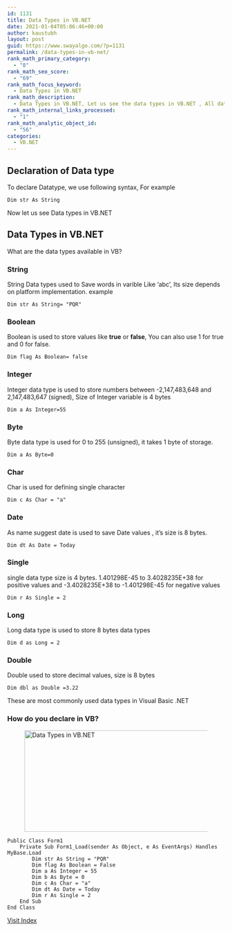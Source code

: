 ```yaml
---
id: 1131
title: Data Types in VB.NET
date: 2021-01-04T05:06:46+00:00
author: kaustubh
layout: post
guid: https://www.swayalgo.com/?p=1131
permalink: /data-types-in-vb-net/
rank_math_primary_category:
  - "8"
rank_math_seo_score:
  - "69"
rank_math_focus_keyword:
  - Data Types in VB.NET
rank_math_description:
  - Data Types in VB.NET, Let us see the data types in VB.NET , All data types covered with example , syntax also included.
rank_math_internal_links_processed:
  - "1"
rank_math_analytic_object_id:
  - "56"
categories:
  - VB.NET
---
```

## Declaration of Data type

To declare Datatype, we use following syntax, For example

<pre class="wp-block-code"><code>Dim str As String</code></pre>

Now let us see Data types in VB.NET

## Data Types in VB.NET

What are the data types available in VB?

### **String** 

String Data types used to Save words in varible Like &#8216;abc&#8217;, Its size depends on platform implementation. example

<pre class="wp-block-code"><code>Dim str As String= "PQR"</code></pre>

### **Boolean**

Boolean is used to store values like **true** or **false**, You can also use 1 for true and 0 for false.

<pre class="wp-block-code"><code>Dim flag As Boolean= false</code></pre>

### **Integer** 

Integer data type is used to store numbers between -2,147,483,648 and 2,147,483,647 (signed), Size of Integer variable is 4 bytes

<pre class="wp-block-code"><code>Dim a As Integer=55</code></pre>

### **Byte**

Byte data type is used for 0 to 255 (unsigned), it takes 1 byte of storage.

<pre class="wp-block-code"><code>Dim a As Byte=0</code></pre>

### **Char**

Char is used for defining single character

<pre class="wp-block-code"><code>Dim c As Char = "a"
</code></pre>

### **Date**

As name suggest date is used to save Date values , it&#8217;s size is 8 bytes.

<pre class="wp-block-code"><code>Dim dt As Date = Today
</code></pre>

### **Single**

single data type size is 4 bytes. 1.401298E-45 to 3.4028235E+38 for positive values and -3.4028235E+38 to -1.401298E-45 for negative values

<pre class="wp-block-code"><code>Dim r As Single = 2</code></pre>

### **Long**

Long data type is used to store 8 bytes data types

<pre class="wp-block-code"><code>Dim d as Long = 2</code></pre>

### **Double**

Double used to store decimal values, size is 8 bytes

<pre class="wp-block-code"><code>Dim dbl as Double =3.22</code></pre>

These are most commonly used data types in Visual Basic .NET 

### **How do you declare in VB?**

<figure class="wp-block-image size-large">

<img loading="lazy" width="787" height="234" src="http://blog.kaustubh.codes/wp-content/uploads/2021/01/image-6.png" alt="Data Types in VB.NET" class="wp-image-1135" srcset="https://blog.kaustubh.codes/wp-content/uploads/2021/01/image-6.png 787w, https://blog.kaustubh.codes/wp-content/uploads/2021/01/image-6-300x89.png 300w, https://blog.kaustubh.codes/wp-content/uploads/2021/01/image-6-768x228.png 768w" sizes="(max-width: 787px) 100vw, 787px" /> </figure> 



<pre class="wp-block-code"><code>Public Class Form1
    Private Sub Form1_Load(sender As Object, e As EventArgs) Handles MyBase.Load
        Dim str As String = "PQR"
        Dim flag As Boolean = False
        Dim a As Integer = 55
        Dim b As Byte = 0
        Dim c As Char = "a"
        Dim dt As Date = Today
        Dim r As Single = 2
    End Sub
End Class</code></pre>



<a href="https://www.swayalgo.com/index-complete-visual-basic-net-series/" target="_blank" aria-label="Visit Index  (opens in a new tab)" rel="noreferrer noopener" class="rank-math-link">Visit Index </a>
